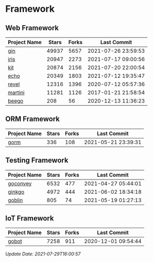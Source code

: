 # Framework

## Web Framework
| Project Name | Stars | Forks | Last Commit |
| ------------ | ----- | ----- | ----------- |
| [gin](https://github.com/gin-gonic/gin) | 49937 | 5657 | 2021-07-26 23:59:53 |
| [iris](https://github.com/kataras/iris) | 20947 | 2273 | 2021-07-17 09:00:56 |
| [kit](https://github.com/go-kit/kit) | 20874 | 2156 | 2021-07-20 22:00:54 |
| [echo](https://github.com/labstack/echo) | 20349 | 1803 | 2021-07-12 19:35:47 |
| [revel](https://github.com/revel/revel) | 12316 | 1396 | 2020-07-12 05:57:36 |
| [martini](https://github.com/go-martini/martini) | 11281 | 1126 | 2017-01-21 21:58:54 |
| [beego](https://github.com/astaxie/beego) | 208 | 56 | 2020-12-13 11:36:23 |

## ORM Framework
| Project Name | Stars | Forks | Last Commit |
| ------------ | ----- | ----- | ----------- |
| [gorm](https://github.com/jinzhu/gorm) | 336 | 108 | 2021-05-21 23:39:31 |

## Testing Framework
| Project Name | Stars | Forks | Last Commit |
| ------------ | ----- | ----- | ----------- |
| [goconvey](https://github.com/smartystreets/goconvey) | 6532 | 477 | 2021-04-27 05:44:01 |
| [ginkgo](https://github.com/onsi/ginkgo) | 4972 | 444 | 2021-06-02 18:34:18 |
| [goblin](https://github.com/franela/goblin) | 805 | 74 | 2021-05-19 01:27:13 |

## IoT Framework
| Project Name | Stars | Forks | Last Commit |
| ------------ | ----- | ----- | ----------- |
| [gobot](https://github.com/hybridgroup/gobot) | 7258 | 911 | 2020-12-01 09:54:44 |

*Update Date: 2021-07-29T16:00:57*